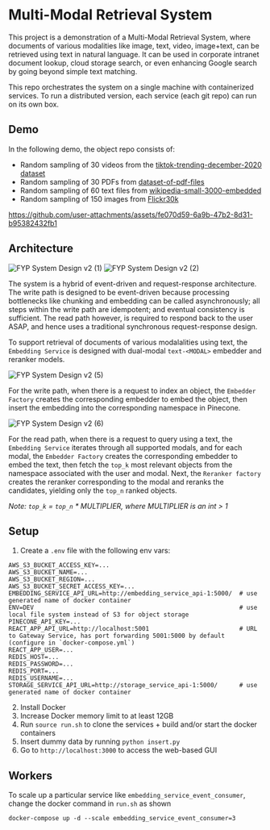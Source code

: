 # Multi-Modal Retrieval System
This project is a demonstration of a Multi-Modal Retrieval System, where documents of various modalities like image, text, video, image+text, can be retrieved using text in natural language. It can be used in corporate intranet document lookup, cloud storage search, or even enhancing Google search by going beyond simple text matching.

This repo orchestrates the system on a single machine with containerized services. To run a distributed version, each service (each git repo) can run on its own box.

## Demo
In the following demo, the object repo consists of:
- Random sampling of 30 videos from the [tiktok-trending-december-2020 dataset](https://www.kaggle.com/datasets/erikvdven/tiktok-trending-december-2020)
- Random sampling of 30 PDFs from [dataset-of-pdf-files](https://www.kaggle.com/datasets/manisha717/dataset-of-pdf-files)
- Random sampling of 60 text files from [wikipedia-small-3000-embedded](https://huggingface.co/datasets/not-lain/wikipedia-small-3000-embedded)
- Random sampling of 150 images from [Flickr30k](https://www.kaggle.com/datasets/hsankesara/flickr-image-dataset)

https://github.com/user-attachments/assets/fe070d59-6a9b-47b2-8d31-b95382432fb1


## Architecture
![FYP System Design v2 (1)](https://github.com/user-attachments/assets/e07a9ed7-b197-4422-941d-64fc88ab9628)
![FYP System Design v2 (2)](https://github.com/user-attachments/assets/4222c918-e64c-4c05-a03e-06897a834f1c)

The system is a hybrid of event-driven and request-response architecture. The write path is designed to be event-driven because processing bottlenecks like chunking and embedding can be called asynchronously; all steps within the write path are idempotent; and eventual consistency is sufficient. The read path however, is required to respond back to the user ASAP, and hence uses a traditional synchronous request-response design.

To support retrieval of documents of various modalalities using text, the `Embedding Service` is designed with dual-modal `text-<MODAL>` embedder and reranker models.

![FYP System Design v2 (5)](https://github.com/user-attachments/assets/7e8f49ba-d170-407d-a2c5-60a03bcbc01e)

For the write path, when there is a request to index an object, the `Embedder Factory` creates the corresponding embedder to embed the object, then insert the embedding into the corresponding namespace in Pinecone.

![FYP System Design v2 (6)](https://github.com/user-attachments/assets/f5805b56-acf1-44b8-afff-d3b90ca67056)

For the read path, when there is a request to query using a text, the `Embedding Service` iterates through all supported modals, and for each modal, the `Embedder Factory` creates the corresponding embedder to embed the text, then fetch the `top_k` most relevant objects from the namespace associated with the user and modal. Next, the `Reranker factory` creates the reranker corresponding to the modal and reranks the candidates, yielding only the `top_n` ranked objects.

*Note: `top_k` = `top_n` * MULTIPLIER, where MULTIPLIER is an int > 1*


## Setup
1. Create a `.env` file with the following env vars:
```
AWS_S3_BUCKET_ACCESS_KEY=...
AWS_S3_BUCKET_NAME=...
AWS_S3_BUCKET_REGION=...
AWS_S3_BUCKET_SECRET_ACCESS_KEY=...
EMBEDDING_SERVICE_API_URL=http://embedding_service_api-1:5000/  # use generated name of docker container
ENV=DEV                                                         # use local file system instead of S3 for object storage
PINECONE_API_KEY=...
REACT_APP_API_URL=http://localhost:5001                         # URL to Gateway Service, has port forwarding 5001:5000 by default (configure in `docker-compose.yml`)
REACT_APP_USER=...
REDIS_HOST=...
REDIS_PASSWORD=...
REDIS_PORT=...
REDIS_USERNAME=...
STORAGE_SERVICE_API_URL=http://storage_service_api-1:5000/      # use generated name of docker container
```

2. Install Docker
3. Increase Docker memory limit to at least 12GB
4. Run `source run.sh` to clone the services + build and/or start the docker containers
5. Insert dummy data by running `python insert.py`
6. Go to `http://localhost:3000` to access the web-based GUI

## Workers
To scale up a particular service like `embedding_service_event_consumer`, change the docker command in `run.sh` as shown
```
docker-compose up -d --scale embedding_service_event_consumer=3
```
